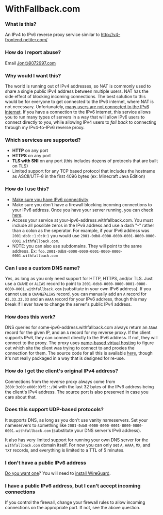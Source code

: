 # WithFallback.com

### **What is this?**
An IPv4 to IPv6 reverse proxy service similar to http://v4-frontend.netiter.com/

### **How do I report abuse?**
Email Jon@9072997.com

### **Why would I want this?**
The world is running out of IPv4 addresses, so NAT is commonly used to share a single public IPv4 address between multiple users. NAT has the side effect of blocking incoming connections. The best solution to this would be for everyone to get connected to the IPv6 internet, where NAT is not necessary. Unfortunately, [many users are not connected to the IPv6 internet](https://www.google.com/intl/en/ipv6/statistics.html). If you have a connection to the IPv6 internet, this service allows you to run many types of servers in a way that will allow IPv6 users to connect directly to you, while allowing IPv4 users to *fall back* to connecting through my IPv4-to-IPv6 reverse proxy.

### **Which services are supported?**
* **HTTP** on any port
* **HTTPS** on any port
* **TLS with SNI** on any port (this includes dozens of protocols that are built on TLS)
* Limited support for any TCP based protocol that includes the hostname as ASCII/UTF-8 in the first 4096 bytes (ex: Minecraft Java Edition)

### **How do I use this?**
* [Make sure you have IPv6 connectivity](https://ipv6-test.com/)
* Make sure you don't have a firewall blocking incoming connections to your IPv6 address. Once you have your server running, you can check [here](http://www.ipv6scanner.com/cgi-bin/main.py).
* Access your service at your-ipv6-address.withfallback.com. You must include all possible zeros in the IPv6 address and use a dash "-" rather than a colon as the seperator. For example, if your IPv6 address was `2001:db8::1:0:0:1` you would use `2001-0db8-0000-0000-0001-0000-0000-0001.withfallback.com`.
* NOTE: you can also use subdomains. They will point to the same address. Ex: `foo.2001-0db8-0000-0000-0001-0000-0000-0001.withfallback.com`

### **Can I use a custom DNS name?**
Yes, as long as you only need support for HTTP, HTTPS, and/or TLS. Just use a `CNAME` or `ALIAS` record to point to `2001-0db8-0000-0000-0001-0000-0000-0001.withfallback.com` (substitute in your own IPv6 address). If you cannot use a `CNAME`/`ALIAS` record, you can manually add an `A` record for `45.33.22.33` and an `AAAA` record for your IPv6 address, though this may break if I ever have to change the server's public IPv4 address.

### **How does this work?**
DNS queries for some-ipv6-address.withfallback.com always return an `AAAA` record for the given IP, and an `A` record for my reverse proxy. If the client supports IPv6, they can connect directly to the IPv6 address. If not, they will connect to the proxy. The proxy uses [name-based virtual hosting](https://en.wikipedia.org/wiki/Virtual_hosting#Name-based) to figure out which site the client was trying to connect to and proxies the connection for them. The source code for all this is available [here](https://github.com/9072997/uvhost), though it's not really packaged in a way that is designed for re-use.

### **How do I get the client's original IPv4 address?**
Connections from the reverse proxy always come from `2600:3c00:e000:03f5::/96` with the last 32 bytes of the IPv6 address being the client's IPv4 address. The source port is also preserved in case you care about that.

### **Does this support UDP-based protocols?**
It supports DNS, as long as you don't use vanity nameservers. Set your nameservers to something like `2001-0db8-0000-0000-0001-0000-0000-0001.withfallback.com` (substitute your DNS server's IPv6 address).

It also has very limited support for running your own DNS server for the `withfallback.com` domain itself. For now you can only set `A`, `AAAA`, `MX`, and `TXT` records, and everything is limited to a TTL of 5 minutes.

### **I don't have a public IPv6 address**
[Do you want one](http://wireguard.9072997.net/)? You will need to [install WireGuard](https://www.wireguard.com/install/).

### **I have a public IPv6 address, but I can't accept incoming connections**
If you control the firewall, change your firewall rules to allow incoming connections on the appropriate port. If not, see the above question.